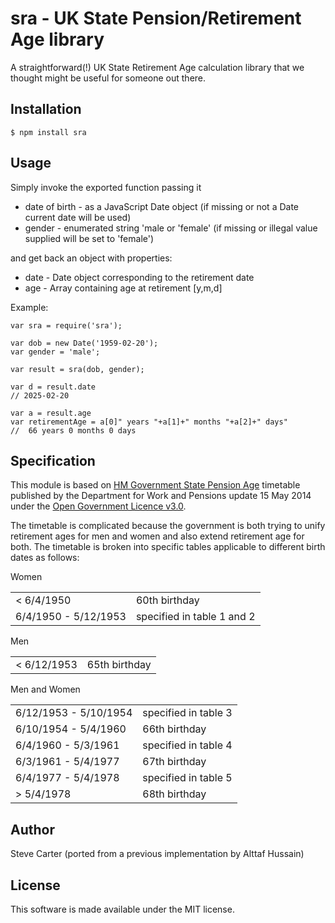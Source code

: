 # sra - UK State Pension/Retirement Age library
A straightforward(!) UK State Retirement Age calculation library that we thought might be useful for someone out there.

## Installation
```
$ npm install sra
```
## Usage
Simply invoke the exported function passing it
 * date of birth - as a JavaScript Date object (if missing or not a Date current date will be used)
 * gender - enumerated string 'male or 'female' (if missing or illegal value supplied will be set to 'female')
 
 and get back an object with properties:
 * date - Date object corresponding to the retirement date
 * age - Array containing age at retirement [y,m,d]

Example:
```
var sra = require('sra');

var dob = new Date('1959-02-20');
var gender = 'male';

var result = sra(dob, gender);

var d = result.date
// 2025-02-20

var a = result.age
var retirementAge = a[0]" years "+a[1]+" months "+a[2]+" days"
//  66 years 0 months 0 days

```

## Specification
This module is based on [HM Government State Pension Age](https://www.gov.uk/government/uploads/system/uploads/attachment_data/file/310231/spa-timetable.pdf) timetable published by the Department for Work and Pensions update 15 May 2014 under the [Open Government Licence v3.0](http://www.nationalarchives.gov.uk/doc/open-government-licence/version/3/).

The timetable is complicated because the government is both trying to unify retirement ages for men and women and also extend retirement age for both. The timetable is broken into specific tables applicable to different birth dates as follows:

Women

<table>
<tr>
<td> < 6/4/1950</td>
<td>60th birthday</td>
</tr>
<tr>
<td>6/4/1950 - 5/12/1953</td>
<td>specified in table 1 and 2</td>
</tr>
</table>

Men

<table>
<tr>
<td> < 6/12/1953</td>
<td>65th birthday</td>
</tr>
</table>

Men and Women

<table>
<tr>
<td>6/12/1953 - 5/10/1954</td>
<td>specified in table 3</td>
</tr>
<tr>
<td>6/10/1954 - 5/4/1960</td>
<td>66th birthday</td>
</tr>
<tr>
<td>6/4/1960 - 5/3/1961</td>
<td>specified in table 4</td>
</tr>
<tr>
<td>6/3/1961 - 5/4/1977</td>
<td>67th birthday</td>
</tr>
<tr>
<td>6/4/1977 - 5/4/1978</td>
<td>specified in table 5</td>
</tr>
<tr>
<td> > 5/4/1978</td>
<td>68th birthday</td>
</tr>
</table>

## Author
Steve Carter (ported from a previous implementation by Alttaf Hussain)

## License
This software is made available under the MIT license.